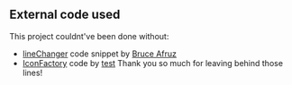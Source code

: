 ## External code used
This project couldnt've been done without:
 - [lineChanger](https://stackoverflow.com/a/35496185) code snippet by [Bruce Afruz](https://stackoverflow.com/users/2482462/bruce-afruz)
 - [IconFactory](https://stackoverflow.com/a/32530019) code by [test](https://stackoverflow.com/users/1375538/test)
Thank you so much for leaving behind those lines!
